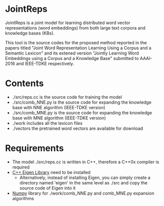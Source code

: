 # JointReps
JointReps is a joint model for learning distributed word vector representations (word embeddings) from both large text corpora and knowledge bases (KBs). 

This tool is the source codes for the proposed method reported in the papers titled "Joint Word Representation Learning Using a Corpus and a Semantic Lexicon" and its extened version "Jointly Learning Word Embeddings using a Corpus and a Knowledge Base" submitted to AAAI-2016 and IEEE-TDKE respectively.

# Contents
* ./src/reps.cc is the source code for training the model
* ./src/comb_NNE.py is the source code for expanding the knowledge base with NNE algorithm (IEEE-TDKE version)
* ./src/comb_MNE.py is the source code for expanding the knowledge base with MNE algorithm (IEEE-TDKE version)
* ./work includes all the lexicon files
* ./vectors the pretrained word vectors are available for download

# Requirements
* The model ./src/reps.cc is written in C++, therefore a C++0x compiler is required
* [C++ Eigen Library](http://eigen.tuxfamily.org/index.php?title=Main_Page) need to be installed
  * Alternatively, instead of installing Eigen, you can simply create a directory named 'eigen' in the same level as ./src and copy the source code of Eigen into it
* [Numpy](http://www.numpy.org/) library for ./work/comb_NNE.py and comb_MNE.py expansion algorithms
